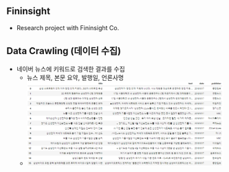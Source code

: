 ## Fininsight
 - Research project with Fininsight Co.
 

## Data Crawling (데이터 수집)
 + 네이버 뉴스에 키워드로 검색한 결과를 수집
   - 뉴스 제목, 본문 요약, 발행일, 언론사명 
   - <img src= 'https://github.com/DonghyungKo/Fininsight/blob/master/Crawling/Image/crawling_result.PNG'>
